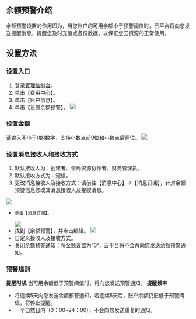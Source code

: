 ## 余额预警介绍
余额预警设置的作用即为，当您账户的可用余额小于预警阈值时，云平台将向您发送提醒消息，提醒您及时充值或备份数据，以保证您云资源的正常使用。
## 设置方法
### 设置入口
1. 登录[管理控制台](http://tce.fsphere.cn/login?s_url=https%3A%2F%2Fconsole.tce.fsphere.c%2F)。
2. 单击【费用中心】。
3. 单击【账户信息】。
4. 单击【设置余额预警】。
![](http://imgcache.tce.fsphere.cn/image/i.imgur.com/iS5kDji.png)

### 设置金额
请输入不小于0的数字，支持小数点前9位和小数点后两位。
![](http://imgcache.tce.fsphere.cn/image/i.imgur.com/e0Crzgr.png)
### 设置消息接收人和接收方式
1.  默认接收人为：创建者、全局资源协作者、财务管理员。
2.  默认接收方式为：短信。
3.  更改消息接收人及接收方式：请前往【消息中心】->【消息订阅】，针对余额预警信息修改其消息接收人及接收消息。
   
	 
![](http://imgcache.tce.fsphere.cn/image/i.imgur.com/2xqHaqS.png)
-     单击【消息订阅】。
    ![](http://imgcache.tce.fsphere.cn/image/i.imgur.com/xU1GugA.png)
-   找到【余额预警】，并点击编辑。
    ![](http://imgcache.tce.fsphere.cn/image/i.imgur.com/ZK15cjg.png)
- 自定义接收人及接收方式。
- 关闭余额预警通知：将金额设置为“0“，云平台将不会再向您发送余额预警通知。

### 预警规则
**提醒时机**
    当可用余额低于预警阈值时，将向您发送预警通知。
**提醒频率**
* 将连续5天向您发送余额预警通知，若连续5天后，账户余额仍旧低于预警阈值，将停止提醒。
* 一个自然日内（0：00~24：00），不会向您发送重复的通知。
